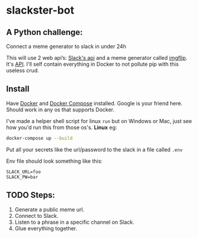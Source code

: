 # slackster-bot

## A Python challenge:
Connect a meme generator to slack in under 24h

This will use 2 web api’s: [Slack's api](https://api.slack.com/) and a meme generator called [imgflip](https://imgflip.com/memegenerator). It's [API](https://api.imgflip.com).  I'll self contain everything in Docker to not pollute pip with this useless crud. 

## Install
Have [Docker](https://www.docker.com/) and [Docker Compose](https://docs.docker.com/compose/) installed. Google is your friend here. Should work in any os that supports Docker.

I've made a helper shell script for linux `run` but on Windows or Mac, just see how you'd run this from those os's. **Linux** eg:

```bash
docker-compose up --build
```


Put all your secrets like the url/password to the slack in a file called `.env`

Env file should look something like this:

```env
SLACK_URL=foo
SLACK_PW=bar
```


## TODO Steps:

1. Generate a public meme url.
1. Connect to Slack.
1. Listen to a phrase in a specific channel on Slack.
1. Glue everything together.